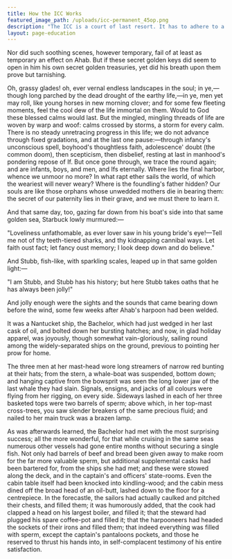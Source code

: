 ```yaml
---
title: How the ICC Works
featured_image_path: /uploads/icc-permanent_45op.png
description: "The ICC is a court of last resort. It has to adhere to a great number of rules to determine where and when it can operate."
layout: page-education
---
```

Nor did such soothing scenes, however temporary, fail of at least as temporary an effect on Ahab. But if these secret golden keys did seem to open in him his own secret golden treasuries, yet did his breath upon them prove but tarnishing.

Oh, grassy glades! oh, ever vernal endless landscapes in the soul; in ye,—though long parched by the dead drought of the earthy life,—in ye, men yet may roll, like young horses in new morning clover; and for some few fleeting moments, feel the cool dew of the life immortal on them. Would to God these blessed calms would last. But the mingled, mingling threads of life are woven by warp and woof: calms crossed by storms, a storm for every calm. There is no steady unretracing progress in this life; we do not advance through fixed gradations, and at the last one pause:—through infancy's unconscious spell, boyhood's thoughtless faith, adolescence' doubt (the common doom), then scepticism, then disbelief, resting at last in manhood's pondering repose of If. But once gone through, we trace the round again; and are infants, boys, and men, and Ifs eternally. Where lies the final harbor, whence we unmoor no more? In what rapt ether sails the world, of which the weariest will never weary? Where is the foundling's father hidden? Our souls are like those orphans whose unwedded mothers die in bearing them: the secret of our paternity lies in their grave, and we must there to learn it.

And that same day, too, gazing far down from his boat's side into that same golden sea, Starbuck lowly murmured:—

"Loveliness unfathomable, as ever lover saw in his young bride's eye!—Tell me not of thy teeth-tiered sharks, and thy kidnapping cannibal ways. Let faith oust fact; let fancy oust memory; I look deep down and do believe."

And Stubb, fish-like, with sparkling scales, leaped up in that same golden light:—

"I am Stubb, and Stubb has his history; but here Stubb takes oaths that he has always been jolly!"

And jolly enough were the sights and the sounds that came bearing down before the wind, some few weeks after Ahab's harpoon had been welded.

It was a Nantucket ship, the Bachelor, which had just wedged in her last cask of oil, and bolted down her bursting hatches; and now, in glad holiday apparel, was joyously, though somewhat vain-gloriously, sailing round among the widely-separated ships on the ground, previous to pointing her prow for home.

The three men at her mast-head wore long streamers of narrow red bunting at their hats; from the stern, a whale-boat was suspended, bottom down; and hanging captive from the bowsprit was seen the long lower jaw of the last whale they had slain. Signals, ensigns, and jacks of all colours were flying from her rigging, on every side. Sideways lashed in each of her three basketed tops were two barrels of sperm; above which, in her top-mast cross-trees, you saw slender breakers of the same precious fluid; and nailed to her main truck was a brazen lamp.

As was afterwards learned, the Bachelor had met with the most surprising success; all the more wonderful, for that while cruising in the same seas numerous other vessels had gone entire months without securing a single fish. Not only had barrels of beef and bread been given away to make room for the far more valuable sperm, but additional supplemental casks had been bartered for, from the ships she had met; and these were stowed along the deck, and in the captain's and officers' state-rooms. Even the cabin table itself had been knocked into kindling-wood; and the cabin mess dined off the broad head of an oil-butt, lashed down to the floor for a centrepiece. In the forecastle, the sailors had actually caulked and pitched their chests, and filled them; it was humorously added, that the cook had clapped a head on his largest boiler, and filled it; that the steward had plugged his spare coffee-pot and filled it; that the harpooneers had headed the sockets of their irons and filled them; that indeed everything was filled with sperm, except the captain's pantaloons pockets, and those he reserved to thrust his hands into, in self-complacent testimony of his entire satisfaction.
